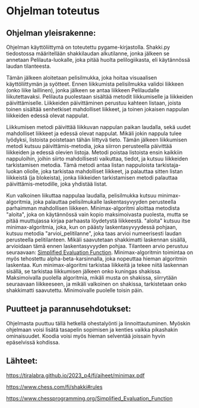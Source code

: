 # Ohjelman toteutus

## Ohjelman yleisrakenne:

Ohjelman käyttöliittymä on toteutettu pygame-kirjastolla. Shakki.py tiedostossa määritellään shakkilaudan alkutilanne, jonka jälkeen se annetaan Pelilauta-luokalle, joka pitää huolta pelilogiikasta, eli käytännössä laudan tilanteesta.

Tämän jälkeen aloitetaan pelisilmukka, joka hoitaa visuaalisen käyttöliittymän ja syötteet. Ennen liikkumista pelisilmukka validoi liikkeen (onko liike laillinen), jonka jälkeen se antaa liikkeen Pelilaudalle liikutettavaksi. Pelilauta puolestaan sisältää metodit liikkumiselle ja liikkeiden päivittämiselle. Liikkeiden päivittäminen perustuu kahteen listaan, joista toinen sisältää senhetkiset mahdolliset liikkeet, ja toinen jokaisen nappulan liikkeiden edessä olevat nappulat.

Liikkumisen metodi päivittää liikkuvan nappulan paikan laudalla, sekä uudet mahdolliset liikkeet ja edessä olevat nappulat. Mikäli jokin nappula tulee lyödyksi, listoista poistetaan tähän liittyvä tieto. Tämän jälkeen liikkumisen metodi kutsuu päivittämis-metodia, joka siirron perusteella päivittää liikkeiden ja edessä olevien listoja. Metodi poistaa listoista ensin kaikkiin nappuloihin, joihin siirto mahdollisesti vaikuttaa, tiedot, ja kutsuu liikkeiden tarkistamisen metodia. Tämä metodi antaa listan nappuloista tarkistaja-luokan oliolle, joka tarkistaa mahdolliset liikkeet, ja palauttaa sitten listan liikkeistä (ja blokeista), jonka liikkeiden tarkistamisen metodi palauttaa päivittämis-metodille, joka yhdistää listat.

Kun valkoinen liikuttaa nappulaa laudalla, pelisilmukka kutsuu minimax-algoritmia, joka palauttaa pelisilmukalle laskentasyvyyden perusteella parhaimman mahdollisen liikkeen. Minimax-algoritmi aloittaa metodista "aloita", joka on käytännössä vain kopio maksimoivasta puolesta, mutta se pitää muuttujassa kirjaa parhaasta löydetystä liikkeestä. "aloita" kutsuu itse minimax-algoritmia, joka, kun on päästy laskentasyvyydessä pohjaan, kutsuu metodia "arvioi_pelitilanne", joka taas arvioi numeerisesti laudan perusteella pelitilanteen. Mikäli saavutetaan shakkimatti laskennan sisällä, arvioidaan tämä ennen laskentasyvyyden pohjaa. Tilanteen arvio perustuu seuraavaan: [Simplified Evaluation Function](https://www.chessprogramming.org/Simplified_Evaluation_Function). Minimax-algoritmin toimintaa on myös tehostettu alpha-beta-karsinnalla, joka nopeuttaa hieman algoritmin laskentaa. Kun minimax-algoritmi tarkistaa liikkeitä ja tekee niitä laskennan sisällä, se tarkistaa liikkumisen jälkeen onko kuningas shakissa. Maksimoivalla puolella algoritmia, mikäli musta on shakissa, siirrytään seuraavaan liikkeeseen, ja mikäli valkoinen on shakissa, tarkistetaan onko shakkimatti saavutettu. Minimoivalle puolelle toisin päin.
## Puutteet ja parannusehdotukset:

Ohjelmasta puuttuu tällä hetkellä ohestalyönti ja linnoittautuminen. Myöskin ohjelmaan voisi lisätä tasapelin sopimisen ja kenties vaikka pikashakin ominaisuudet. Koodia voisi myös hieman selventää joissain hyvin epäselvissä kohdissa.

## Lähteet:

https://tiralabra.github.io/2023_p4/fi/aiheet/minimax.pdf

https://www.chess.com/fi/shakki#rules

https://www.chessprogramming.org/Simplified_Evaluation_Function
